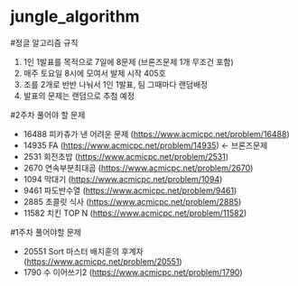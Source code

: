 # jungle_algorithm

#정글 알고리즘 규칙
1. 1인 1발표를 목적으로 7일에 8문제 (브론즈문제 1개 무조건 포함)
2. 매주 토요일 8시에 모여서 발제 시작 405호
3. 조를 2개로 반반 나눠서 1인 1발표, 팀 그때마다 랜덤배정
4. 발표의 문제는 랜덤으로 추첨 예정

#2주차 풀어야 할 문제
- 16488 피카츄가 낸 어려운 문제 (https://www.acmicpc.net/problem/16488)
- 14935 FA (https://www.acmicpc.net/problem/14935) <- 브론즈문제
- 2531 회전초밥 (https://www.acmicpc.net/problem/2531)
- 2670 연속부분최대곱 (https://www.acmicpc.net/problem/2670)
- 1094 막대기 (https://www.acmicpc.net/problem/1094)
- 9461 파도반수열 (https://www.acmicpc.net/problem/9461)
- 2885 초콜릿 식사 (https://www.acmicpc.net/problem/2885)
- 11582 치킨 TOP N (https://www.acmicpc.net/problem/11582)

#1주차 풀어야할 문제
- 20551	Sort 마스터 배지훈의 후계자 (https://www.acmicpc.net/problem/20551)
- 1790	수 이어쓰기2 (https://www.acmicpc.net/problem/1790)


